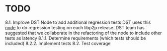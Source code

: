 # TODO

8.1. Improve DST Node to add additional regression tests
DST uses this [node](https://github.com/vacp2p/dst-gossipsub-test-node/blob/dockerized/main.nim) to do regression testing on each libp2p release. DST team has suggested that we collaborate in the refactoring of the node to include other tests as latency
8.1.1. Determine requirements (which tests should be included)
8.2.2. Implement tests
8.2. Test coverage

